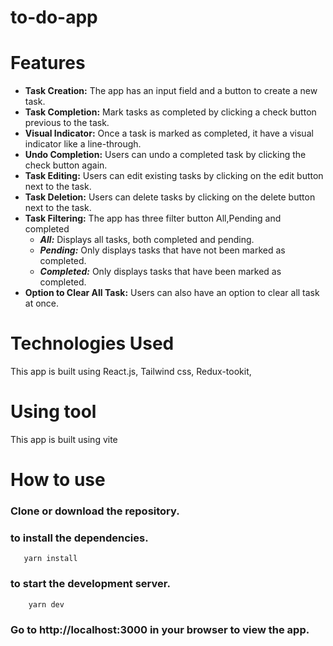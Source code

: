 # to-do-app

# Features
* __Task Creation:__  The app has an input field and a button to create a new task.
* __Task Completion:__  Mark tasks as completed by clicking a check button previous to the task.
* __Visual Indicator:__  Once a task is marked as completed, it have a visual indicator like a line-through.
* __Undo Completion:__ Users can undo a completed task by clicking the check button again.
* __Task Editing:__ Users can edit existing tasks by clicking on the edit button next to the task.
* __Task Deletion:__ Users can delete tasks by clicking on the delete button next to the task.
* __Task Filtering:__ The app has three filter button All,Pending and completed
    * ___All:___ Displays all tasks, both completed and pending.
    * ___Pending:___ Only displays tasks that have not been marked as completed.
    * ___Completed:___ Only displays tasks that have been marked as completed.
* __Option to Clear All Task:__ Users can also have an option to clear all task at once.



# Technologies Used
This app is built using React.js, Tailwind css, Redux-tookit,

# Using tool
This app is built using vite

# How to use 
### Clone or download the repository.
### to install the dependencies.
       yarn install
 ### to start the development server.
        yarn dev
 ### Go to http://localhost:3000 in your browser to view the app.